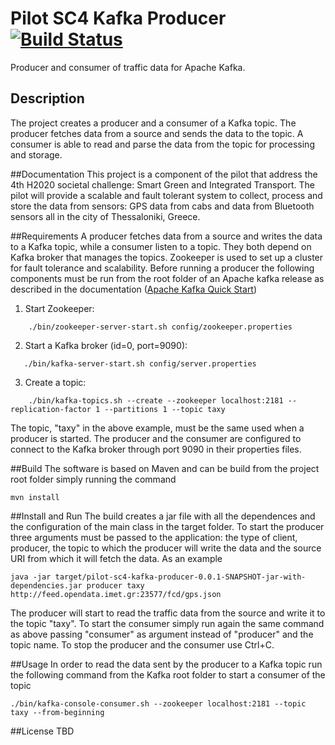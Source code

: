 Pilot SC4 Kafka Producer [![Build Status](https://travis-ci.org/big-data-europe/pilot-sc4-kafka-producer.svg?branch=master)](https://travis-ci.org/big-data-europe/pilot-sc4-kafka-producer)
=====================
Producer and consumer of traffic data for Apache Kafka. 

## Description
The project creates a producer and a consumer of a Kafka topic. The producer fetches data from a source and sends the data 
to the topic. A consumer is able to read and parse the data from the topic for processing and storage.

##Documentation 
This project is a component of the pilot that address the 4th H2020 societal challenge: Smart Green and Integrated Transport. 
The pilot will provide a scalable and fault tolerant system to collect, process and store the data from sensors: GPS data from 
cabs and data from Bluetooth sensors all in the city of Thessaloniki, Greece.

##Requirements 
A producer fetches data from a source and writes the data to a Kafka topic, while a consumer listen to a topic. They both depend on Kafka broker that manages the topics. 
Zookeeper is used to set up a cluster for fault tolerance and scalability. Before running a producer the following components must be run from the root folder of an Apache kafka release
as described in the documentation ([Apache Kafka Quick Start](http://kafka.apache.org/documentation.html#quickstart))

1) Start Zookeeper:    
```
    ./bin/zookeeper-server-start.sh config/zookeeper.properties
```
2) Start a Kafka broker (id=0, port=9090):        
 ```
    ./bin/kafka-server-start.sh config/server.properties
```
3) Create  a topic:      
```
    ./bin/kafka-topics.sh --create --zookeeper localhost:2181 --replication-factor 1 --partitions 1 --topic taxy
```
The topic, "taxy" in the above example, must be the same used when a producer is started. The producer and the consumer are configured to connect to the Kafka broker
through port 9090 in their properties files. 
 
##Build 
The software is based on Maven and can be build from the project root folder simply running the command

    mvn install

##Install and Run 
The build creates a jar file with all the dependences and the configuration of the main class in the target folder. 
To start the producer three arguments must be passed to the application: the type of client, producer, the topic to which
the producer will write the data and the source URI from which it will fetch the data. As an example

    java -jar target/pilot-sc4-kafka-producer-0.0.1-SNAPSHOT-jar-with-dependencies.jar producer taxy http://feed.opendata.imet.gr:23577/fcd/gps.json

The producer will start to read the traffic data from the source and write it to the topic "taxy". To start the consumer simply 
run again the same command as above passing "consumer" as argument instead of "producer" and the topic name. To stop the producer and the consumer use Ctrl+C.

##Usage 
In order to read the data sent by the producer to a Kafka topic run the following command from the Kafka root folder to start a consumer of the topic

    ./bin/kafka-console-consumer.sh --zookeeper localhost:2181 --topic taxy --from-beginning


##License 
TBD 
